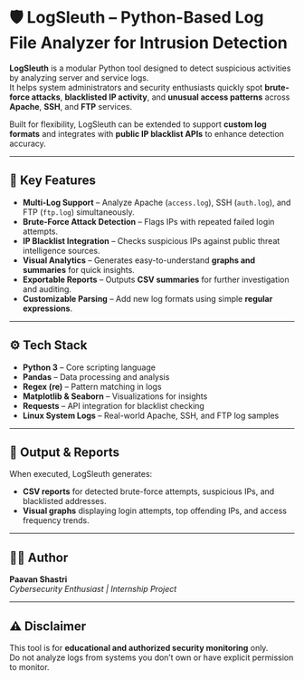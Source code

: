 # 🛡️ LogSleuth – Python-Based Log File Analyzer for Intrusion Detection  

**LogSleuth** is a modular Python tool designed to detect suspicious activities by analyzing server and service logs.  
It helps system administrators and security enthusiasts quickly spot **brute-force attacks**, **blacklisted IP activity**, and **unusual access patterns** across **Apache**, **SSH**, and **FTP** services.

Built for flexibility, LogSleuth can be extended to support **custom log formats** and integrates with **public IP blacklist APIs** to enhance detection accuracy.

---

## 🚀 Key Features  

- **Multi-Log Support** – Analyze Apache (`access.log`), SSH (`auth.log`), and FTP (`ftp.log`) simultaneously.  
- **Brute-Force Attack Detection** – Flags IPs with repeated failed login attempts.  
- **IP Blacklist Integration** – Checks suspicious IPs against public threat intelligence sources.  
- **Visual Analytics** – Generates easy-to-understand **graphs and summaries** for quick insights.  
- **Exportable Reports** – Outputs **CSV summaries** for further investigation and auditing.  
- **Customizable Parsing** – Add new log formats using simple **regular expressions**.  

---

## ⚙️ Tech Stack  

- **Python 3** – Core scripting language  
- **Pandas** – Data processing and analysis  
- **Regex (re)** – Pattern matching in logs  
- **Matplotlib & Seaborn** – Visualizations for insights  
- **Requests** – API integration for blacklist checking  
- **Linux System Logs** – Real-world Apache, SSH, and FTP log samples
  
---

## 📂 Output & Reports  

When executed, LogSleuth generates:  

- **CSV reports** for detected brute-force attempts, suspicious IPs, and blacklisted addresses.  
- **Visual graphs** displaying login attempts, top offending IPs, and access frequency trends.  

---

## 👨‍💻 Author  

**Paavan Shastri**  
*Cybersecurity Enthusiast | Internship Project*  

---

## ⚠️ Disclaimer  
This tool is for **educational and authorized security monitoring** only.  
Do not analyze logs from systems you don’t own or have explicit permission to monitor.
